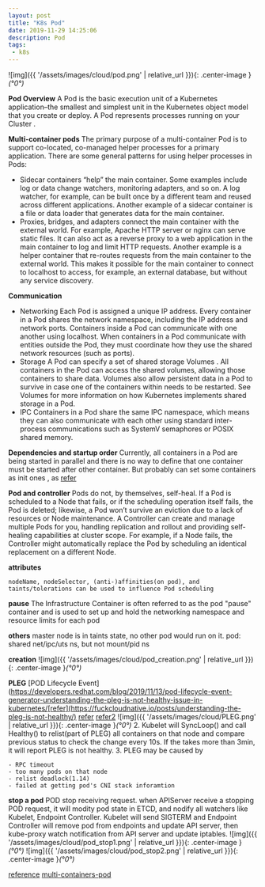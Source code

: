 ```yaml
---
layout: post
title: "K8s Pod"
date: 2019-11-29 14:25:06
description: Pod
tags:
 - k8s
---
```


![img]({{ '/assets/images/cloud/pod.png' | relative_url }}){: .center-image }*(°0°)*

**Pod Overview**
A Pod is the basic execution unit of a Kubernetes application–the smallest and simplest unit in the Kubernetes object model that you create or deploy. A Pod represents processes running on your Cluster .

**Multi-container pods**
The primary purpose of a multi-container Pod is to support co-located, co-managed helper processes for a primary application. There are some general patterns for using helper processes in Pods:

- Sidecar 
containers “help” the main container. Some examples include log or data change watchers, monitoring adapters, and so on. A log watcher, for example, can be built once by a different team and reused across different applications. Another example of a sidecar container is a file or data loader that generates data for the main container.
- Proxies, bridges, and adapters 
connect the main container with the external world. For example, Apache HTTP server or nginx can serve static files. It can also act as a reverse proxy to a web application in the main container to log and limit HTTP requests. Another example is a helper container that re-routes requests from the main container to the external world. This makes it possible for the main container to connect to localhost to access, for example, an external database, but without any service discovery.

**Communication**
- Networking
Each Pod is assigned a unique IP address. Every container in a Pod shares the network namespace, including the IP address and network ports. Containers inside a Pod can communicate with one another using localhost. When containers in a Pod communicate with entities outside the Pod, they must coordinate how they use the shared network resources (such as ports).
- Storage
A Pod can specify a set of shared storage Volumes . All containers in the Pod can access the shared volumes, allowing those containers to share data. Volumes also allow persistent data in a Pod to survive in case one of the containers within needs to be restarted. See Volumes for more information on how Kubernetes implements shared storage in a Pod.
- IPC
Containers in a Pod share the same IPC namespace, which means they can also communicate with each other using standard inter-process communications such as SystemV semaphores or POSIX shared memory.

**Dependencies and startup order**
Currently, all containers in a Pod are being started in parallel and there is no way to define that one container must be started after other container. 
But probably can set some containers as init ones , as [refer](https://kubernetes.io/docs/concepts/workloads/pods/init-containers/#understanding-init-containers)

**Pod and controller**
Pods do not, by themselves, self-heal. If a Pod is scheduled to a Node that fails, or if the scheduling operation itself fails, the Pod is deleted; likewise, a Pod won’t survive an eviction due to a lack of resources or Node maintenance.
A Controller can create and manage multiple Pods for you, handling replication and rollout and providing self-healing capabilities at cluster scope. For example, if a Node fails, the Controller might automatically replace the Pod by scheduling an identical replacement on a different Node.

**attributes**
```
nodeName, nodeSelector, (anti-)affinities(on pod), and taints/tolerations can be used to influence Pod scheduling
```

**pause**
The Infrastructure Container is often referred to as the pod "pause" container and is used to set up and hold the networking namespace and resource limits for each pod

**others**
master node is in taints state, no other pod would run on it.
pod: shared net/ipc/uts ns, but not mount/pid ns


**creation**
![img]({{ '/assets/images/cloud/pod_creation.png' | relative_url }}){: .center-image }*(°0°)*

**PLEG**
[POD Lifecycle Event](https://developers.redhat.com/blog/2019/11/13/pod-lifecycle-event-generator-understanding-the-pleg-is-not-healthy-issue-in-kubernetes/[refer](https://fuckcloudnative.io/posts/understanding-the-pleg-is-not-healthy/)
[refer](https://github.com/kubernetes/community/blob/master/contributors/design-proposals/node/runtime-pod-cache.md)
[refer2](https://github.com/kubernetes/community/blob/master/contributors/design-proposals/node/pod-lifecycle-event-generator.md)
![img]({{ '/assets/images/cloud/PLEG.png' | relative_url }}){: .center-image }*(°0°)*
2. Kubelet will SyncLoop() and call Healthy() to relist(part of PLEG) all containers on that node and compare previous status to check the change every 10s. If the <relist> takes more than 3min, it will report PLEG is not healthy.
3. PLEG may be caused by
```
- RPC timeout
- too many pods on that node
- relist deadlock(1.14)
- failed at getting pod's CNI stack inforamtion
```


**stop a pod**
POD stop receiving request. when APIServer receive a stopping POD request, it will  modity pod state in ETCD, and nodify all watchers like Kubelet, Endpoint Controller. Kubelet will send SIGTERM and Endpoint Controller will remove pod from endpoints and update API server, then kube-proxy watch notification from API server and update iptables.
![img]({{ '/assets/images/cloud/pod_stop1.png' | relative_url }}){: .center-image }*(°0°)*
![img]({{ '/assets/images/cloud/pod_stop2.png' | relative_url }}){: .center-image }*(°0°)*

[reference](https://www.mirantis.com/blog/multi-container-pods-and-container-communication-in-kubernetes/)
[multi-containers-pod](https://linchpiner.github.io/k8s-multi-container-pods.html)
